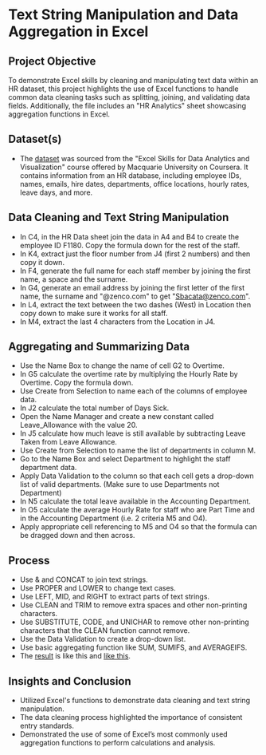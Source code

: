 # Text String Manipulation and Data Aggregation in Excel
## Project Objective
To demonstrate Excel skills by cleaning and manipulating text data within an HR dataset, this project highlights the use of Excel functions to handle common data cleaning tasks such as splitting, joining, and validating data fields. Additionally, the file includes an "HR Analytics" sheet showcasing aggregation functions in Excel.

## Dataset(s)
- The <a href="https://github.com/DennyMandaka/Projects/blob/main/Cleaning%20and%20Manipulating%20Text%20Strings.xlsx">dataset</a> was sourced from the "Excel Skills for Data Analytics and Visualization" course offered by Macquarie University on Coursera. It contains information from an HR database, including employee IDs, names, emails, hire dates, departments, office locations, hourly rates, leave days, and more.

## Data Cleaning and Text String Manipulation
- In C4, in the HR Data sheet join the data in A4 and B4 to create the employee ID F1180. Copy the formula down for the rest of the staff.
- In K4, extract just the floor number from J4 (first 2 numbers) and then copy it down.
- In F4, generate the full name for each staff member by joining the first name, a space and the surname.
- In G4, generate an email address by joining the first letter of the first name, the surname and "@zenco.com" to get "Sbacata@zenco.com".
- In L4, extract the text between the two dashes (West) in Location then copy down to make sure it works for all staff.
- In M4, extract the last 4 characters from the Location in J4.

## Aggregating and Summarizing Data
- Use the Name Box to change the name of cell G2 to Overtime.
- In G5 calculate the overtime rate by multiplying the Hourly Rate by Overtime. Copy the formula down.
- Use Create from Selection to name each of the columns of employee data.
- In J2 calculate the total number of Days Sick.
- Open the Name Manager and create a new constant called Leave_Allowance with the value 20.
- In J5 calculate how much leave is still available by subtracting Leave Taken from Leave Allowance. 
- Use Create from Selection to name the list of departments in column M.
- Go to the Name Box and select Department to highlight the staff department data.
- Apply Data Validation to the column so that each cell gets a drop-down list of valid departments. (Make sure to use Departments not Department)
- In N5 calculate the total leave available in the Accounting Department. 
- In O5 calculate the average Hourly Rate for staff who are Part Time and in the Accounting Department (i.e. 2 criteria M5 and O4).
- Apply appropriate cell referencing to M5 and O4 so that the formula can be dragged down and then across.

## Process
- Use & and CONCAT to join text strings.
- Use PROPER and LOWER to change text cases.
- Use LEFT, MID, and RIGHT to extract parts of text strings.
- Use CLEAN and TRIM to remove extra spaces and other non-printing characters.
- Use SUBSTITUTE, CODE, and UNICHAR to remove other non-printing characters that the CLEAN function cannot remove.
- Use the Data Validation to create a drop-down list.
- Use basic aggregating function like SUM, SUMIFS, and AVERAGEIFS.
- The <a href="https://github.com/DennyMandaka/Cleaning-and-Manipulating-Text-Strings/blob/main/Cleaning%20and%20Manipulating%20Text%20Strings.png">result</a> is like this and <a href="https://github.com/DennyMandaka/Cleaning-and-Manipulating-Text-Strings/blob/main/Cleaning%20and%20Manipulating%20Text%20Strings.png">like this</a>.

## Insights and Conclusion
- Utilized Excel's functions to demonstrate data cleaning and text string manipulation.
- The data cleaning process highlighted the importance of consistent entry standards.
- Demonstrated the use of some of Excel’s most commonly used aggregation functions to perform calculations and analysis.
